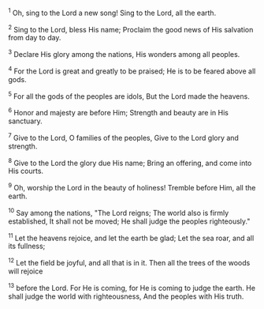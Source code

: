 <sup>1</sup> 
Oh, sing to the Lord a new song! Sing to the Lord, all the earth. 

<sup>2</sup> 
Sing to the Lord, bless His name; Proclaim the good news of His salvation from day to day. 

<sup>3</sup> 
Declare His glory among the nations, His wonders among all peoples. 

<sup>4</sup> 
For the Lord is great and greatly to be praised; He is to be feared above all gods. 

<sup>5</sup> 
For all the gods of the peoples are idols, But the Lord made the heavens. 

<sup>6</sup> 
Honor and majesty are before Him; Strength and beauty are in His sanctuary. 

<sup>7</sup> 
Give to the Lord, O families of the peoples, Give to the Lord glory and strength. 

<sup>8</sup> 
Give to the Lord the glory due His name; Bring an offering, and come into His courts. 

<sup>9</sup> 
Oh, worship the Lord in the beauty of holiness! Tremble before Him, all the earth. 

<sup>10</sup> 
Say among the nations, "The Lord reigns; The world also is firmly established, It shall not be moved; He shall judge the peoples righteously." 

<sup>11</sup> 
Let the heavens rejoice, and let the earth be glad; Let the sea roar, and all its fullness; 

<sup>12</sup> 
Let the field be joyful, and all that is in it. Then all the trees of the woods will rejoice 

<sup>13</sup> 
before the Lord. For He is coming, for He is coming to judge the earth. He shall judge the world with righteousness, And the peoples with His truth.